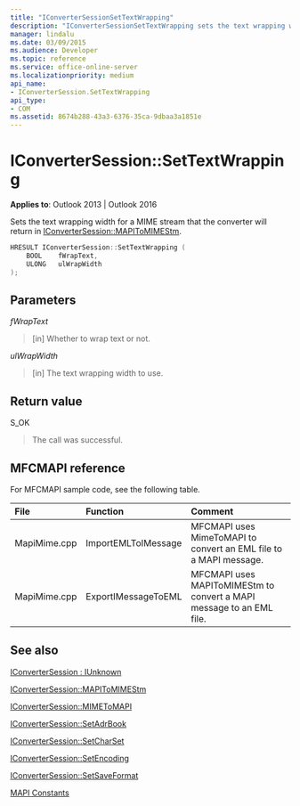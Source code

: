 ```yaml
---
title: "IConverterSessionSetTextWrapping"
description: "IConverterSessionSetTextWrapping sets the text wrapping width for a MIME stream that the converter will return in IConverterSessionMAPIToMIMEStm." 
manager: lindalu
ms.date: 03/09/2015
ms.audience: Developer
ms.topic: reference
ms.service: office-online-server
ms.localizationpriority: medium
api_name:
- IConverterSession.SetTextWrapping
api_type:
- COM
ms.assetid: 8674b288-43a3-6376-35ca-9dbaa3a1851e
---
```


# IConverterSession::SetTextWrapping

  
  
**Applies to**: Outlook 2013 | Outlook 2016 
  
Sets the text wrapping width for a MIME stream that the converter will return in [IConverterSession::MAPIToMIMEStm](iconvertersession-mapitomimestm.md).
  
```cpp
HRESULT IConverterSession::SetTextWrapping ( 
    BOOL    fWrapText, 
    ULONG   ulWrapWidth 
);
```

## Parameters

 *fWrapText* 
  
> [in] Whether to wrap text or not.
    
 *ulWrapWidth* 
  
> [in] The text wrapping width to use.
    
## Return value

S_OK
  
> The call was successful.
    
## MFCMAPI reference

For MFCMAPI sample code, see the following table.
  
|**File**|**Function**|**Comment**|
|:-----|:-----|:-----|
|MapiMime.cpp  <br/> |ImportEMLToIMessage  <br/> |MFCMAPI uses MimeToMAPI to convert an EML file to a MAPI message. |
|MapiMime.cpp  <br/> |ExportIMessageToEML  <br/> |MFCMAPI uses MAPIToMIMEStm to convert a MAPI message to an EML file. |
   
## See also



[IConverterSession : IUnknown](iconvertersessioniunknown.md)
  
[IConverterSession::MAPIToMIMEStm](iconvertersession-mapitomimestm.md)
  
[IConverterSession::MIMEToMAPI](iconvertersession-mimetomapi.md)
  
[IConverterSession::SetAdrBook](iconvertersession-setadrbook.md)
  
[IConverterSession::SetCharSet](iconvertersession-setcharset.md)
  
[IConverterSession::SetEncoding](iconvertersession-setencoding.md)
  
[IConverterSession::SetSaveFormat](iconvertersession-setsaveformat.md)


[MAPI Constants](mapi-constants.md)

